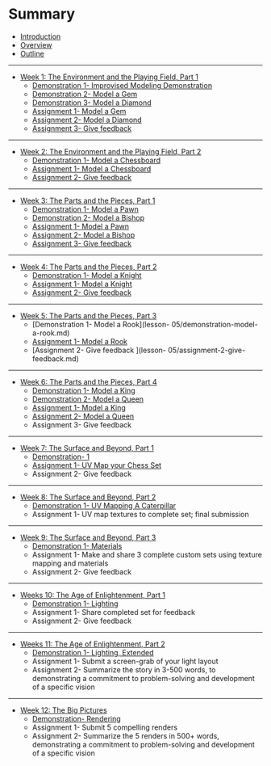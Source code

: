 # Summary

* [Introduction](README.md)
* [Overview](overview.md)
* [Outline](outline.md)

---

* [Week 1: The Environment and the Playing Field, Part 1](lesson-01.md)
  * [Demonstration 1- Improvised Modeling Demonstration](lesson-01/demonstration-improvised-modeling-demonstration.md)
  * [Demonstration 2- Model a Gem](lesson-01/assignment-01-model-a-gem.md)
  * [Demonstration 3- Model a Diamond](lesson-01/assignment-02-model-a-diamond.md)
  * [Assignment 1- Model a Gem](lesson-01/assignment-1-model-a-gem.md)
  * [Assignment 2- Model a Diamond](lesson-01/assignment-2-model-a-diamond.md)
  * [Assignment 3- Give feedback](lesson-01/assignment-3-give-feedback.md)

---

* [Week 2: The Environment and the Playing Field, Part 2](lesson-02.md)
  * [Demonstration 1- Model a Chessboard](lesson-02/demonstration-.md)
  * [Assignment 1- Model a Chessboard](lesson-02/assignment-1-model-a-chessboard.md)
  * [Assignment 2- Give feedback](lesson-02/assignment-2-give-feedback.md)

---

* [Week 3: The Parts and the Pieces, Part 1](lesson-03.md)
  * [Demonstration 1- Model a Pawn](lesson-03/demonstration-model-a-pawn.md)
  * [Demonstration 2- Model a Bishop](lesson-03/demonstration-model-a-bishop.md)
  * [Assignment 1- Model a Pawn](lesson-03/assignment-1-model-a-pawn.md)
  * [Assignment 2- Model a Bishop](lesson-03/assignment-2-model-a-bishop.md)
  * [Assignment 3- Give feedback](lesson-03/assignment-3-give-feedback.md)

---

* [Week 4: The Parts and the Pieces, Part 2](lesson-04.md)
  * [Demonstration 1- Model a Knight](lesson-04/demonstration-model-a-knight.md)
  * [Assignment 1- Model a Knight](lesson-04/assignment-01-model-a-knight.md)
  * [Assignment 2- Give feedback](lesson-04/assignment-2-give-feedback.md)

---

* [Week 5: The Parts and the Pieces, Part 3](lesson-05.md)
  * [Demonstration 1- Model a Rook](lesson-  05/demonstration-model-a-rook.md)
  * [Assignment 1- Model a Rook](lesson-05/assignment-01-model-a-rook.md)
  * [Assignment 2- Give feedback   ](lesson-  05/assignment-2-give-feedback.md)

---

* [Week 6: The Parts and the Pieces, Part 4](lesson-06.md)
  * [Demonstration 1- Model a King](lesson-06/demonstration-.md)
  * [Demonstration 2- Model a Queen](lesson-06/demonstration-.md)
  * [Assignment 1- Model a King](lesson-06/assignment-01-model-a-king.md)
  * [Assignment 2- Model a Queen](lesson-06/assignment-02-model-a-queen.md)
  * Assignment 3- Give feedback

---

* [Week 7: The Surface and Beyond, Part 1](lesson-07.md)
  * [Demonstration- 1](lesson-07/demonstration-.md)
  * [Assignment 1- UV Map your Chess Set](lesson-07/assignment-01-UV_Map_your_Chess_set.md)
  * Assignment 2- Give feedback

---

* [Week 8: The Surface and Beyond, Part 2](lesson-08.md)
  * [Demonstration 1- UV Mapping A Caterpillar ](lesson-08/demonstration-uv-mapping-a-caterpillar.md)
  * Assignment 1- UV map textures to complete set; final submission

---

* [Week 9: The Surface and Beyond, Part 3](lesson-09.md)
  * [Demonstration 1- Materials](lesson-09/demonstration-Materials.md)
  * Assignment 1- Make and share 3 complete custom sets using texture mapping and materials
  * Assignment 2- Give feedback

---

* [Weeks 10: The Age of Enlightenment, Part 1](lesson-10.md)
  * [Demonstration 1- Lighting](lesson-10/demonstration-Lighting.md)
  * Assignment 1- Share completed set for feedback
  * Assignment 2- Give feedback

---

* [Weeks 11: The Age of Enlightenment, Part 2](lesson-11.md)
  * [Demonstration 1- Lighting, Extended](lesson-11/demonstration-Lighting_Extended.md)
  * Assignment 1- Submit a screen-grab of your light layout 
  * Assignment 2- Summarize the story in 3-500 words, to demonstrating a commitment to problem-solving and development of a specific vision

---

* [Week 12: The Big Pictures](lesson-12.md)
  * [Demonstration- Rendering](lesson-12/demonstration-Rendering.md)
  * Assignment 1- Submit 5 compelling renders
  * Assignment 2- Summarize the 5 renders in 500+ words, demonstrating a commitment to problem-solving and development of a specific vision


